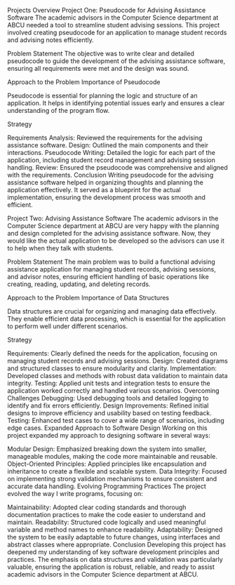 Projects Overview
Project One: Pseudocode for Advising Assistance Software
The academic advisors in the Computer Science department at ABCU needed a tool to streamline student advising sessions. This project involved creating pseudocode for an application to manage student records and advising notes efficiently.

Problem Statement
The objective was to write clear and detailed pseudocode to guide the development of the advising assistance software, ensuring all requirements were met and the design was sound.

Approach to the Problem
Importance of Pseudocode

Pseudocode is essential for planning the logic and structure of an application. It helps in identifying potential issues early and ensures a clear understanding of the program flow.

Strategy

Requirements Analysis: Reviewed the requirements for the advising assistance software.
Design: Outlined the main components and their interactions.
Pseudocode Writing: Detailed the logic for each part of the application, including student record management and advising session handling.
Review: Ensured the pseudocode was comprehensive and aligned with the requirements.
Conclusion
Writing pseudocode for the advising assistance software helped in organizing thoughts and planning the application effectively. It served as a blueprint for the actual implementation, ensuring the development process was smooth and efficient.

Project Two: Advising Assistance Software
The academic advisors in the Computer Science department at ABCU are very happy with the planning and design completed for the advising assistance software. Now, they would like the actual application to be developed so the advisors can use it to help when they talk with students.

Problem Statement
The main problem was to build a functional advising assistance application for managing student records, advising sessions, and advisor notes, ensuring efficient handling of basic operations like creating, reading, updating, and deleting records.

Approach to the Problem
Importance of Data Structures

Data structures are crucial for organizing and managing data effectively. They enable efficient data processing, which is essential for the application to perform well under different scenarios.

Strategy

Requirements: Clearly defined the needs for the application, focusing on managing student records and advising sessions.
Design: Created diagrams and structured classes to ensure modularity and clarity.
Implementation: Developed classes and methods with robust data validation to maintain data integrity.
Testing: Applied unit tests and integration tests to ensure the application worked correctly and handled various scenarios.
Overcoming Challenges
Debugging: Used debugging tools and detailed logging to identify and fix errors efficiently.
Design Improvements: Refined initial designs to improve efficiency and usability based on testing feedback.
Testing: Enhanced test cases to cover a wide range of scenarios, including edge cases.
Expanded Approach to Software Design
Working on this project expanded my approach to designing software in several ways:

Modular Design: Emphasized breaking down the system into smaller, manageable modules, making the code more maintainable and reusable.
Object-Oriented Principles: Applied principles like encapsulation and inheritance to create a flexible and scalable system.
Data Integrity: Focused on implementing strong validation mechanisms to ensure consistent and accurate data handling.
Evolving Programming Practices
The project evolved the way I write programs, focusing on:

Maintainability: Adopted clear coding standards and thorough documentation practices to make the code easier to understand and maintain.
Readability: Structured code logically and used meaningful variable and method names to enhance readability.
Adaptability: Designed the system to be easily adaptable to future changes, using interfaces and abstract classes where appropriate.
Conclusion
Developing this project has deepened my understanding of key software development principles and practices. The emphasis on data structures and validation was particularly valuable, ensuring the application is robust, reliable, and ready to assist academic advisors in the Computer Science department at ABCU.
